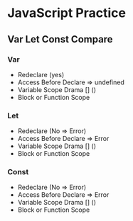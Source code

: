 # JavaScript Practice

## Var Let Const Compare

### Var

* Redeclare (yes)
* Access Before Declare => undefined
* Variable Scope Drama [] ()
* Block or Function Scope

### Let

* Redeclare (No => Error)
* Access Before Declare => Error
* Variable Scope Drama [] ()
* Block or Function Scope

### Const

* Redeclare (No => Error)
* Access Before Declare => Error
* Variable Scope Drama [] ()
* Block or Function Scope

